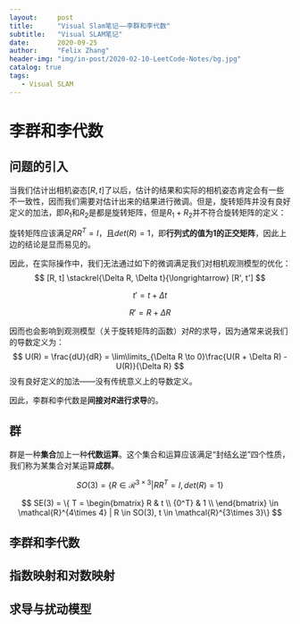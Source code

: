 ```yaml
---
layout:     post
title:      "Visual Slam笔记——李群和李代数"
subtitle:   "Visual SLAM笔记"
date:       2020-09-25
author:     "Felix Zhang"
header-img: "img/in-post/2020-02-10-LeetCode-Notes/bg.jpg"
catalog: true
tags:
   - Visual SLAM
---
```


# 李群和李代数

## 问题的引入

当我们估计出相机姿态$[R, t]$了以后，估计的结果和实际的相机姿态肯定会有一些不一致性，因而我们需要对估计出来的结果进行微调。但是，旋转矩阵并没有良好定义的加法，即$R_1$和$R_2$是都是旋转矩阵，但是$R_1+R_2$并不符合旋转矩阵的定义：

旋转矩阵应该满足$RR^T = I$，且$det(R) = 1$，即**行列式的值为1的正交矩阵**，因此上边的结论是显而易见的。

因此，在实际操作中，我们无法通过如下的微调满足我们对相机观测模型的优化：
$$
[R, t] \stackrel{\Delta R, \Delta t}{\longrightarrow} [R', t']
$$

$$
t' = t + \Delta t
$$

$$
R' = R + \Delta R
$$

因而也会影响到观测模型（关于旋转矩阵的函数）对$R$的求导，因为通常来说我们的导数定义为：
$$
U(R) = \frac{dU}{dR} = \lim\limits_{\Delta R \to 0}\frac{U(R + \Delta R) - U(R)}{\Delta R}
$$
没有良好定义的加法——没有传统意义上的导数定义。

因此，李群和李代数是**间接对$R$进行求导**的。

## 群

群是一种**集合**加上一种**代数运算**。这个集合和运算应该满足“封结幺逆”四个性质，我们称为某集合对某运算**成群**。


$$
SO(3) = \{R \in \mathcal{R}^{3 \times 3} | RR^T = I, det(R) = 1\}
$$

$$
SE(3) = \{ T = \begin{bmatrix} R & t \\ {0^T} & 1 \\ \end{bmatrix} \in \mathcal{R}^{4\times 4} | R \in SO(3), t \in \mathcal{R}^{3\times 3}\}
$$



## 李群和李代数



## 指数映射和对数映射



## 求导与扰动模型